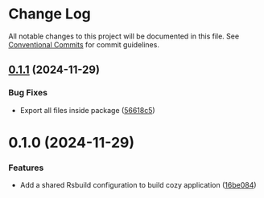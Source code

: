 # Change Log

All notable changes to this project will be documented in this file.
See [Conventional Commits](https://conventionalcommits.org) for commit guidelines.

## [0.1.1](https://github.com/cozy/cozy-libs/compare/rsbuild-config-cozy-app@0.1.0...rsbuild-config-cozy-app@0.1.1) (2024-11-29)


### Bug Fixes

* Export all files inside package ([56618c5](https://github.com/cozy/cozy-libs/commit/56618c5308cb6b83226f5cc1e68897a3216ea562))





# 0.1.0 (2024-11-29)


### Features

* Add a shared Rsbuild configuration to build cozy application ([16be084](https://github.com/cozy/cozy-libs/commit/16be0844a8f9e10f626778c1fd4b3962a155545a))
